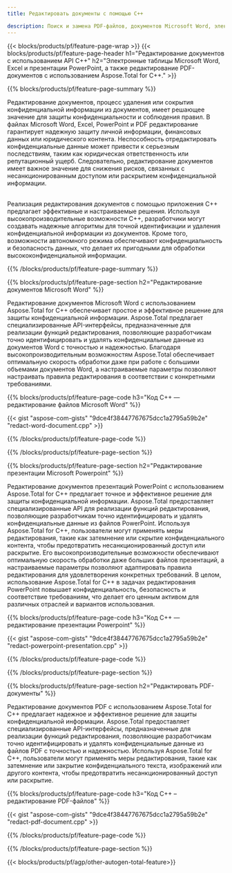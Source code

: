 ```yaml
---
title: Редактировать документы с помощью C++ 

description: Поиск и замена PDF-файлов, документов Microsoft Word, электронных таблиц Excel и данных презентаций PowerPoint с помощью приложения C++. Код C++ указан
---
```


{{< blocks/products/pf/feature-page-wrap >}}
{{< blocks/products/pf/feature-page-header h1="Редактирование документов с использованием API C++" h2="Электронные таблицы Microsoft Word, Excel и презентации PowerPoint, а также редактирование PDF-документов с использованием Aspose.Total for C++." >}}

{{% blocks/products/pf/feature-page-summary %}}

Редактирование документов, процесс удаления или сокрытия конфиденциальной информации из документов, имеет решающее значение для защиты конфиденциальности и соблюдения правил. В файлах Microsoft Word, Excel, PowerPoint и PDF редактирование гарантирует надежную защиту личной информации, финансовых данных или юридического контента. Неспособность отредактировать конфиденциальные данные может привести к серьезным последствиям, таким как юридическая ответственность или репутационный ущерб. Следовательно, редактирование документов имеет важное значение для снижения рисков, связанных с несанкционированным доступом или раскрытием конфиденциальной информации.<br /><br />

Реализация редактирования документов с помощью приложения C++ предлагает эффективные и настраиваемые решения. Используя высокопроизводительные возможности C++, разработчики могут создавать надежные алгоритмы для точной идентификации и удаления конфиденциальной информации из документов. Кроме того, возможности автономного режима обеспечивают конфиденциальность и безопасность данных, что делает их пригодными для обработки высококонфиденциальной информации. 

{{% /blocks/products/pf/feature-page-summary  %}}

{{% blocks/products/pf/feature-page-section  h2="Редактирование документов Microsoft Word" %}}

Редактирование документов Microsoft Word с использованием Aspose.Total for C++ обеспечивает простое и эффективное решение для защиты конфиденциальной информации. Aspose.Total предлагает специализированные API-интерфейсы, предназначенные для реализации функций редактирования, позволяющие разработчикам точно идентифицировать и удалять конфиденциальные данные из документов Word с точностью и надежностью. Благодаря высокопроизводительным возможностям Aspose.Total обеспечивает оптимальную скорость обработки даже при работе с большими объемами документов Word, а настраиваемые параметры позволяют настраивать правила редактирования в соответствии с конкретными требованиями.

{{% blocks/products/pf/feature-page-code h3="Код C++ — редактирование файлов Microsoft Word" %}}

{{< gist "aspose-com-gists" "9dce4f38447767675dcc1a2795a59b2e" "redact-word-document.cpp" >}}

{{% /blocks/products/pf/feature-page-code  %}}

{{% /blocks/products/pf/feature-page-section %}}

{{% blocks/products/pf/feature-page-section  h2="Редактирование презентации Microsoft Powerpoint" %}}

Редактирование документов презентаций PowerPoint с использованием Aspose.Total for C++ предлагает точное и эффективное решение для защиты конфиденциальной информации. Aspose.Total предоставляет специализированные API для реализации функций редактирования, позволяющие разработчикам точно идентифицировать и удалять конфиденциальные данные из файлов PowerPoint. Используя Aspose.Total for C++, пользователи могут применять меры редактирования, такие как затемнение или скрытие конфиденциального контента, чтобы предотвратить несанкционированный доступ или раскрытие. Его высокопроизводительные возможности обеспечивают оптимальную скорость обработки даже больших файлов презентаций, а настраиваемые параметры позволяют адаптировать правила редактирования для удовлетворения конкретных требований. В целом, использование Aspose.Total for C++ в задачах редактирования PowerPoint повышает конфиденциальность, безопасность и соответствие требованиям, что делает его ценным активом для различных отраслей и вариантов использования.

{{% blocks/products/pf/feature-page-code h3="Код C++ — редактирование презентации Powerpoint" %}}

{{< gist "aspose-com-gists" "9dce4f38447767675dcc1a2795a59b2e" "redact-powerpoint-presentation.cpp" >}}

{{% /blocks/products/pf/feature-page-code  %}}

{{% /blocks/products/pf/feature-page-section %}}


{{% blocks/products/pf/feature-page-section  h2="Редактировать PDF-документы" %}}

Редактирование документов PDF с использованием Aspose.Total for C++ предлагает надежное и эффективное решение для защиты конфиденциальной информации. Aspose.Total предоставляет специализированные API-интерфейсы, предназначенные для реализации функций редактирования, позволяющие разработчикам точно идентифицировать и удалять конфиденциальные данные из файлов PDF с точностью и надежностью. Используя Aspose.Total for C++, пользователи могут применять меры редактирования, такие как затемнение или закрытие конфиденциального текста, изображений или другого контента, чтобы предотвратить несанкционированный доступ или раскрытие.

{{% blocks/products/pf/feature-page-code h3="Код C++ – редактирование PDF-файлов" %}}

{{< gist "aspose-com-gists" "9dce4f38447767675dcc1a2795a59b2e" "redact-pdf-document.cpp" >}}

{{% /blocks/products/pf/feature-page-code  %}}

{{% /blocks/products/pf/feature-page-section %}}

{{< blocks/products/pf/agp/other-autogen-total-feature>}}